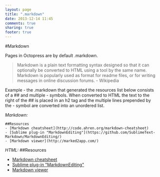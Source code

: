 ```yaml
---
layout: page
title: ".markdown"
date: 2013-12-14 11:45
comments: true
sharing: true
footer: true
---
```


#Markdown

Pages in Octopress are by default .markdown. 

> Markdown is a plain text formatting syntax designed so that it can optionally be converted to HTML using a tool by the same name. Markdown is popularly used as format for readme files, or for writing messages in online discussion forums.  - Wikipedia

Example - the .markdown that generated the resources list below consists of a ## and multiple - symbols. When converted to HTML the text to the right of the ## is placed in an h2 tag and the multiple lines prepended by the - symbol are converted into an unordered list.

*Markdown:*

    ##Resources
    - [Markdown cheatsheet](http://code.ahren.org/markdown-cheatsheet)
    - [Sublime plug-in "MarkdownEditing"](https://github.com/SublimeText-Markdown/MarkdownEditing/)
    - [Markdown viewer](http://marked2app.com/)


*HTML:*
##Resources
- [Markdown cheatsheet](http://code.ahren.org/markdown-cheatsheet)
- [Sublime plug-in "MarkdownEditing"](https://github.com/SublimeText-Markdown/MarkdownEditing/)
- [Markdown viewer](http://marked2app.com/)
